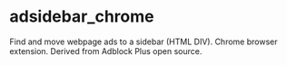 # adsidebar_chrome
Find and move webpage ads to a sidebar (HTML DIV). Chrome browser extension.  Derived from Adblock Plus open source.
